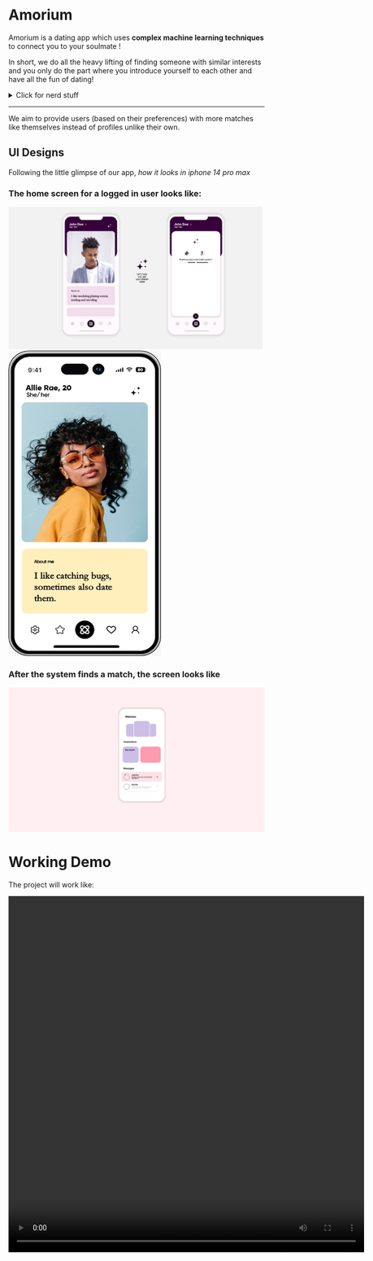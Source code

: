 # Amorium

Amorium is a dating app which uses __complex machine learning techniques__ to connect you to your soulmate !

In short, we do all the heavy lifting of finding someone with similar interests and you only do the part where you introduce yourself to each other and have all the fun of dating!

<details>
<summary>Click for nerd stuff</summary>
<p>We are using <em>K-Means Clustering</em> or <em>Hierarchical Agglomerative Clustering</em> to cluster the dating profiles with one another. </p>
</details>

---

We aim to provide users (based on their preferences) with more matches like themselves instead of profiles unlike their own.

## UI Designs

Following the little glimpse of our app, <em>how it looks in iphone 14 pro max</em>

### The home screen for a logged in user looks like:

<img src="./profile/demo1.jpg" width="500">
<img src="./profile/demo2.jpg" width="300" height="600">

### After the system finds a match, the screen looks like

![match screen](./profile/demo3.jpg)

# Working Demo

The project will work like:

<video width="700" height="700" controls>
<source src="./profile/demo_video.mp4" type="video/mp4">
</video>
